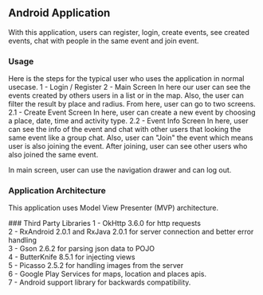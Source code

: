 ## Android Application
With this application, users can register, login, create events, see created events, 
chat with people in the same event and join event.

### Usage
Here is the steps for the typical user who uses the application in normal usecase.
1 - Login / Register
2 - Main Screen
In here our user can see the events created by others users in a list or in the map.
Also, the user can filter the result by place and radius.
From here, user can go to two screens.
  2.1 - Create Event Screen
  In here, user can create a new event by choosing a place, date, time and activity type.
  2.2 - Event Info Screen
  In here, user can see the info of the event and chat with other users that looking the same event like a group chat.
  Also, user can "Join" the event which means user is also joining the event. After joining, user can see other
  users who also joined the same event.
  
In main screen, user can use the navigation drawer and can log out.

### Application Architecture
This application uses Model View Presenter (MVP) architecture. 

### Third Party Libraries
1 - OkHttp 3.6.0 for http requests  
2 - RxAndroid 2.0.1 and RxJava 2.0.1 for server connection and better error handling  
3 - Gson 2.6.2 for parsing json data to POJO  
4 - ButterKnife 8.5.1 for injecting views  
5 - Picasso 2.5.2 for handling images from the server  
6 - Google Play Services for maps, location and places apis.  
7 - Android support library for backwards compatibility.  

